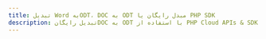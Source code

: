 ---title: تبدیل Word بهODT، DOC به ODT مبدل رایگان یا PHP SDKdescription: تبدیل رایگانDOC به ODT با استفاده از PHP Cloud APIs & SDK. همچنین اسناد Microsoft Word و OpenOffice را در Cloud ایجاد، ویرایش و رندر کنید.---